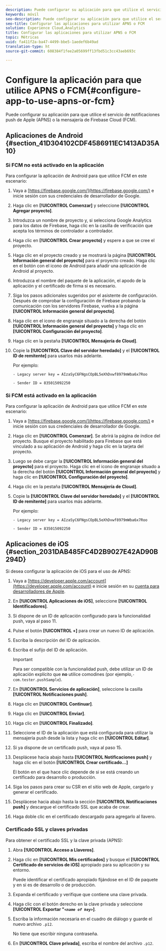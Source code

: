 ```yaml
---
description: Puede configurar su aplicación para que utilice el servicio de notificaciones push de Apple (APNS) o la mensajería de Firebase Cloud (FCM).
keywords: móvil
seo-description: Puede configurar su aplicación para que utilice el servicio de notificaciones push de Apple (APNS) o la mensajería de Firebase Cloud (FCM).
seo-title: Configurar las aplicaciones para utilizar APNS o FCM
solution: Experience Cloud,Analytics
title: Configurar las aplicaciones para utilizar APNS o FCM
topic: Métricas
uuid: fa411f2a-ba47-4499-bbe5-1aedef6b49ad
translation-type: ht
source-git-commit: 608384f1fee2a05699ff13fbd51c3cc43aeb693c

---
```



# Configure la aplicación para que utilice APNS o FCM{#configure-app-to-use-apns-or-fcm}

Puede configurar su aplicación para que utilice el servicio de notificaciones push de Apple (APNS) o la mensajería de Firebase Cloud (FCM).

## Aplicaciones de Android {#section_41D304102CDF4586911EC1413AD35A10}

### Si FCM no está activado en la aplicación

Para configurar la aplicación de Android para que utilice FCM en este escenario:

1. Vaya a [https://firebase.google.com/](https://firebase.google.com/) e inicie sesión con sus credenciales de desarrollador de Google.

1. Haga clic en **[!UICONTROL Comenzar]** y seleccione **[!UICONTROL Agregar proyecto]**.

1. Introduzca un nombre de proyecto y, si selecciona Google Analytics para los datos de Firebase, haga clic en la casilla de verificación que acepta los términos de controlador a controlador.

1. Haga clic en **[!UICONTROL Crear proyecto]** y espere a que se cree el proyecto.

1. Haga clic en el proyecto creado y se mostrará la página **[!UICONTROL Información general del proyecto]** para el proyecto creado. Haga clic en el botón con el icono de Android para añadir una aplicación de Android al proyecto.

1. Introduzca el nombre del paquete de la aplicación, el apodo de la aplicación y el certificado de firma si es necesario.

1. Siga los pasos adicionales sugeridos por el asistente de configuración. Después de comprobar la configuración de Firebase probando la comunicación con los servidores Firebase, vuelva a la página **[!UICONTROL Información general del proyecto]**.

1. Haga clic en el icono de engranaje situado a la derecha del botón **[!UICONTROL Información general del proyecto]** y haga clic en **[!UICONTROL Configuración del proyecto]**.

1. Haga clic en la pestaña **[!UICONTROL Mensajería de Cloud]**.

1. Copie la **[!UICONTROL Clave del servidor heredado]** y el **[!UICONTROL ID de remitente]** para usarlos más adelante.

   Por ejemplo:

   ```
   - Legacy server key = AIzaSyC6FNgsCOpBL5eXhDvwf8979mWba6x7Roo
   ```

   ```
   - Sender ID = 835015092250
   ```

### Si FCM está activado en la aplicación

Para configurar la aplicación de Android para que utilice FCM en este escenario:

1. Vaya a [https://firebase.google.com/](https://firebase.google.com/) e inicie sesión con sus credenciales de desarrollador de Google.

1. Haga clic en **[!UICONTROL Comenzar]**. Se abrirá la página de índice del proyecto. Busque el proyecto habilitado para Firebase que está vinculado a su aplicación de Android y haga clic en la tarjeta del proyecto.

1. Luego se debe cargar la **[!UICONTROL Información general del proyecto]** para el proyecto. Haga clic en el icono de engranaje situado a la derecha del botón **[!UICONTROL Información general del proyecto]** y haga clic en **[!UICONTROL Configuración del proyecto]**.

1. Haga clic en la pestaña **[!UICONTROL Mensajería de Cloud]**.

1. Copie la **[!UICONTROL Clave del servidor heredado]** y el **[!UICONTROL ID de remitente]** para usarlos más adelante.

   Por ejemplo:

   ```
   - Legacy server key = AIzaSyC6FNgsCOpBL5eXhDvwf8979mWba6x7Roo
   ```

   ```
   - Sender ID = 835015092250
   ```



## Aplicaciones de iOS {#section_2031DAB485FC4D2B9027E42AD90B294D}

Si desea configurar la aplicación de iOS para el uso de APNS:

1. Vaya a [https://developer.apple.com/account](https://developer.apple.com/account) e inicie sesión en su [cuenta para desarrolladores de Apple](https://developer.apple.com/account).
1. En **[!UICONTROL Aplicaciones de iOS]**, seleccione **[!UICONTROL Identificadores]**.
1. Si dispone de un ID de aplicación configurado para la funcionalidad push, vaya al paso 11.
1. Pulse el botón **[!UICONTROL +]** para crear un nuevo ID de aplicación.
1. Escriba la descripción del ID de aplicación.
1. Escriba el sufijo del ID de aplicación.

   >[!IMPORTANT]
   >
   >Para ser compatible con la funcionalidad push, debe utilizar un ID de aplicación explícito que **no** utilice comodines (por ejemplo,`- com.tester.pushSample`).

1. En **[!UICONTROL Servicios de aplicación]**, seleccione la casilla **[!UICONTROL Notificaciones push]**.
1. Haga clic en **[!UICONTROL Continuar]**.
1. Haga clic en **[!UICONTROL Enviar]**.
1. Haga clic en **[!UICONTROL Finalizado]**.
1. Seleccione el ID de la aplicación que está configurada para utilizar la mensajería push desde la lista y haga clic en **[!UICONTROL Editar]**.
1. Si ya dispone de un certificado push, vaya al paso 15.
1. Desplácese hacia abajo hasta **[!UICONTROL Notificaciones push]** y haga clic en el botón **[!UICONTROL Crear certificado…]**

   El botón en el que hace clic depende de si se está creando un certificado para desarrollo o producción.
1. Siga los pasos para crear su CSR en el sitio web de Apple, cargarlo y generar el certificado.
1. Desplácese hacia abajo hasta la sección **[!UICONTROL Notificaciones push]** y descargue el certificado SSL que acaba de crear.
1. Haga doble clic en el certificado descargado para agregarlo al llavero.

### Certificado SSL y claves privadas

Para obtener el certificado SSL y la clave privada (APNS):

1. Abra **[!UICONTROL Acceso a Llaveros]**.
1. Haga clic en **[!UICONTROL Mis certificados]** y busque el **[!UICONTROL Certificado de servicios de iOS]** apropiado para su aplicación y su entorno.

   Puede identificar el certificado apropiado fijándose en el ID de paquete y en si es de desarrollo o de producción.

1. Expanda el certificado y verifique que contiene una clave privada.
1. Haga clic con el botón derecho en la clave privada y seleccione **[!UICONTROL Exportar "*`<name of key>`*]**.
1. Escriba la información necesaria en el cuadro de diálogo y guarde el nuevo archivo `.p12`.

   No tiene que escribir ninguna contraseña.

1. En **[!UICONTROL Clave privada]**, escriba el nombre del archivo `.p12`.

